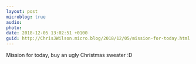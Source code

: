 ```yaml
---
layout: post
microblog: true
audio: 
photo: 
date: 2018-12-05 13:02:51 +0100
guid: http://ChrisJWilson.micro.blog/2018/12/05/mission-for-today.html
---
```

Mission for today, buy an ugly Christmas sweater :D 
